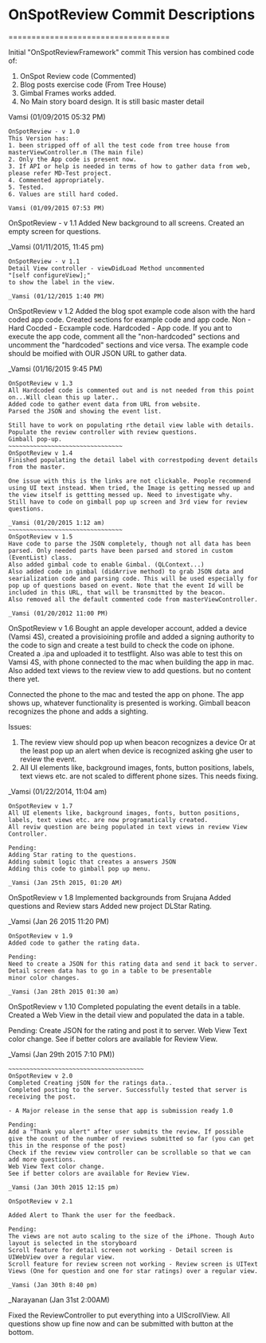 # OnSpotReview Commit Descriptions
===================================

Initial "OnSpotReviewFramework" commit
This version has combined code of:
1. OnSpot Review code (Commented)
2. Blog posts exercise code (From Tree House)
3. Gimbal Frames works added.
4. No Main story board design. It is still basic master detail

Vamsi (01/09/2015 05:32 PM)
~~~~~~~~~~~~~~~~~~~~~~~~~~~~~~~~
OnSpotReview - v 1.0
This Version has:
1. been stripped off of all the test code from tree house from masterViewController.m (The main file)
2. Only the App code is present now.
3. If API or help is needed in terms of how to gather data from web, please refer MD-Test project.
4. Commented appropriately.
5. Tested.
6. Values are still hard coded.

Vamsi (01/09/2015 07:53 PM)
~~~~~~~~~~~~~~~~~~~~~~~~~~~~~~~~~
OnSpotReview - v 1.1
Added New background to all screens.
Created an empty screen for questions.

_Vamsi (01/11/2015, 11:45 pm)
~~~~~~~~~~~~~~~~~~~~~~~~~~~~~~~~~
OnSpotReview - v 1.1
Detail View controller - viewDidLoad Method uncommented
"[self configureView];"
to show the label in the view.

_Vamsi (01/12/2015 1:40 PM)
~~~~~~~~~~~~~~~~~~~~~~~~~~~~~~~~~
OnSpotReview v 1.2
Added the blog spot example code alson with the hard coded app code.
Created sections for example code and app code.
Non - Hard Cocded - Ecxample code.
Hardcoded - App code.
If you ant to execute the app code, comment all the "non-hardcoded" sections
and uncomment the "hardcoded" sections and vice versa.
The example code should be moified with OUR JSON URL to gather data.

_Vamsi (01/16/2015 9:45 PM)
~~~~~~~~~~~~~~~~~~~~~~~~~~~~~~~~~
OnSpotReview v 1.3
All Hardcoded code is commented out and is not needed from this point on...Will clean this up later..
Added code to gather event data from URL from website.
Parsed the JSON and showing the event list.

Still have to work on populating rthe detail view lable with details.
Populate the review controller with review questions.
Gimball pop-up.
~~~~~~~~~~~~~~~~~~~~~~~~~~~~~~~~
OnSpotReview v 1.4
Finished populating the detail label with correstpoding devent details from the master.

One issue with this is the links are not clickable. People recommend using UI text instead. When tried, the Image is getting messed up and the view itself is gettting messed up. Need to investigate why.
Still have to code on gimball pop up screen and 3rd view for review questions.

_Vamsi (01/20/2015 1:12 am)
~~~~~~~~~~~~~~~~~~~~~~~~~~~~~~~~
OnSpotReview v 1.5
Have code to parse the JSON completely, though not all data has been parsed. Only needed parts have been parsed and stored in custom (EventList) class.
Also added gimbal code to enable Gimbal. (QLContext...)
Also added code in gimbal (didArrive method) to grab JSON data and searialization code and parsing code. This will be used especially for pop up of questions based on event. Note that the event Id will be included in this URL, that will be transmitted by the beacon.
Also removed all the default commented code from masterViewController.

_Vamsi (01/20/2012 11:00 PM)
~~~~~~~~~~~~~~~~~~~~~~~~~~~~~~~~~
OnSpotReview v 1.6
Bought an apple developer account, added a device (Vamsi 4S), created a provisioining profile and added a signing authority to the code to sign and create a test build to check the code on iphone.
Created a .ipa and uploaded it to testflight.
Also was able to test this on Vamsi 4S, with phone connected to the mac when building the app in mac.
Also added text views to the review view to add questions. but no content there yet.

Connected the phone to the mac and tested the app on phone.
The app shows up, whatever functionality is presented is working. Gimball beacon recognizes the phone and adds a sighting.

Issues: 
1. The review view should pop up when beacon recognizes a device Or at the least pop up an alert when device is recognized asking ghe user to review the event.
2. All UI elements like, background images, fonts, button positions, labels, text views etc. are not scaled to different phone sizes. This needs fixing.

_Vamsi (01/22/2014, 11:04 am)
~~~~~~~~~~~~~~~~~~~~~~~~~~~~~~~~~~~~~~
OnSpotReview v 1.7
All UI elements like, background images, fonts, button positions, labels, text views etc. are now programatically created.
All reviw question are being populated in text views in review View Controller.

Pending:
Adding Star rating to the questions.
Adding submit logic that creates a answers JSON
Adding this code to gimball pop up menu.

_Vamsi (Jan 25th 2015, 01:20 AM)
~~~~~~~~~~~~~~~~~~~~~~~~~~~~~~~~~~~~~~~
OnSpotReview v 1.8
Implemented backgrounds from Srujana
Added questions and Review stars
Added new project DLStar Rating.

_Vamsi (Jan 26 2015 11:20 PM)
~~~~~~~~~~~~~~~~~~~~~~~~~~~~~~~~~~~~~~
OnSpotReview v 1.9
Added code to gather the rating data.

Pending:
Need to create a JSON for this rating data and send it back to server.
Detail screen data has to go in a table to be presentable
minor color changes.

_Vamsi (Jan 28th 2015 01:30 am)
~~~~~~~~~~~~~~~~~~~~~~~~~~~~~~~~~~~~~~
OnSpotReview v 1.10
Completed populating the event details in a table.
Created a Web View in the detail view and populated the data in a table.

Pending:
Create JSON for the rating and post it to server.
Web View Text color change.
See if better colors are available for Review View.

_Vamsi (Jan 29th 2015 7:10 PM))
~~~~~~~~~~~~~~~~~~~~~~~~~~~~~~~~~~~~~~~
~~~~~~~~~~~~~~~~~~~~~~~~~~~~~~~~~~~~~~
OnSpotReview v 2.0
Completed Creating jSON for the ratings data..
Completed posting to the server. Successfully tested that server is receiving the post.

- A Major release in the sense that app is submission ready 1.0

Pending:
Add a "Thank you alert" after user submits the review. If possible give the count of the number of reviews submitted so far (you can get this in the response of the post)
Check if the review view controller can be scrollable so that we can add more questions.
Web View Text color change.
See if better colors are available for Review View.

_Vamsi (Jan 30th 2015 12:15 pm)
~~~~~~~~~~~~~~~~~~~~~~~~~~~~~~~~~~~~~~~
~~~~~~~~~~~~~~~~~~~~~~~~~~~~~~~~~~~~~~
OnSpotReview v 2.1

Added Alert to Thank the user for the feedback.

Pending:
The views are not auto scaling to the size of the iPhone. Though Auto layout is selected in the storyboard
Scroll feature for detail screen not working - Detail screen is UIWebView over a regular view.
Scroll feature for review screen not working - Review screen is UIText Views (One for question and one for star ratings) over a regular view.

_Vamsi (Jan 30th 8:40 pm)
~~~~~~~~~~~~~~~~~~~~~~~~~~~~~~~~~~~~~~

_Narayanan (Jan 31st 2:00AM)

Fixed the ReviewController to put everything into a UIScrollView. All questions show up fine now and can be 
submitted with button at the bottom.


